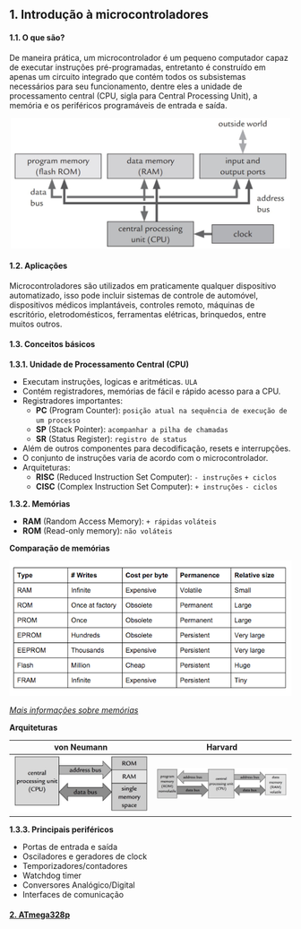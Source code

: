 ## 1. Introdução à microcontroladores

#### 1.1. O que são?

De maneira prática, um microcontrolador é um pequeno computador capaz de executar instruções pré-programadas, entretanto é construído em apenas um circuito integrado que contém todos os subsistemas necessários para seu  funcionamento, dentre eles a unidade de processamento central (CPU, sigla para Central Processing Unit), a memória e os periféricos programáveis de entrada e saída.

<div align="center">
    <img src="../Figuras/componentes-microcontrolador.png" width="500" />
</div>

#### 1.2. Aplicações

Microcontroladores são utilizados em praticamente qualquer dispositivo automatizado, isso pode incluir sistemas de controle de automóvel, dispositivos médicos implantáveis, controles remoto, máquinas de escritório, eletrodomésticos, ferramentas elétricas, brinquedos, entre muitos outros.

#### 1.3. Conceitos básicos

**1.3.1. Unidade de Processamento Central (CPU)**

- Executam instruções, logicas e aritméticas. ```ULA```
- Contém registradores, memórias de fácil e rápido acesso para a CPU.
- Registradores importantes:
    - **PC**  (Program Counter): ```posição atual na sequência de execução de um processo```
    - **SP** (Stack Pointer): ```acompanhar a pilha de chamadas```
    - **SR** (Status Register): ```registro de status```
- Além de outros componentes para decodificação, resets e interrupções.
- O conjunto de instruções varia de acordo com o microcontrolador.
- Arquiteturas:
    - **RISC** (Reduced Instruction Set Computer): ```- instruções``` ```+ ciclos```
    - **CISC** (Complex Instruction Set Computer): ```+ instruções``` ```- ciclos```

**1.3.2. Memórias**

- **RAM** (Random Access Memory): ```+ rápidas``` ```voláteis```
- **ROM** (Read-only memory): ```não voláteis```

**Comparação de memórias**

<div align="center">
    <img src="../Figuras/tipos-de-memoria.png" />
</div>

*[Mais informações sobre memórias](https://embedded.fm/blog/2016/3/1/embedded-wednesdays-thanks-for-the-memories)*

**Arquiteturas**

<div align="center">

von Neumann             |  Harvard
:-------------------------:|:-------------------------:
<img src="../Figuras/von-neumann.jpg" />  |  <img src="../Figuras/harvard.jpg" />

</div>

**1.3.3. Principais periféricos**

- Portas de entrada e saída
- Osciladores e geradores de clock
- Temporizadores/contadores
- Watchdog timer
- Conversores Analógico/Digital
- Interfaces de comunicação

#### [2. ATmega328p](02-atmega328p.md)